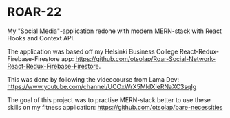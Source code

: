 # ROAR-22
My "Social Media"-application redone with modern MERN-stack with React Hooks and Context API.

The application was based off my Helsinki Business College React-Redux-Firebase-Firestore app: https://github.com/otsolap/Roar-Social-Network-React-Redux-Firebase-Firestore.

This was done by following the videocourse from Lama Dev: https://www.youtube.com/channel/UCOxWrX5MIdXIeRNaXC3sqIg

The goal of this project was to practise MERN-stack better to use these skills on my fitness application: https://github.com/otsolap/bare-necessities
